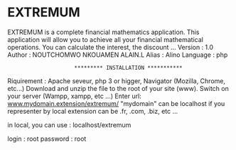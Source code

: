 # EXTREMUM
EXTREMUM is a complete financial mathematics application. This application will allow you to achieve all your financial mathematical operations. You can calculate the interest, the discount ...
Version : 1.0
Author : NOUTCHOMWO NKOUAMEN ALAIN.L
Alias : Alino
Language : php

                         ********* INSTALLATION ***********
Riquirement : Apache seveur, php 3 or higger, Navigator (Mozilla, Chrome, etc...)
Download and unzip the file to the root of your site (www).
Switch on your server (Wampp, xampp, etc ...)
Enter url: www.mydomain.extension/extremum/
"mydomain" can be localhost if you representer by local
extension can be .fr, .com, .biz, etc ...

in local, you can use : localhost/extremum

login : root
password : root
